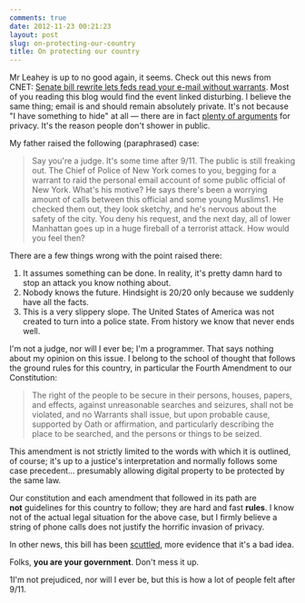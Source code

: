 ```yaml
---
comments: true
date: 2012-11-23 00:21:23
layout: post
slug: on-protecting-our-country
title: On protecting our country
---
```


Mr Leahey is up to no good again, it seems. Check out this news from CNET: [Senate bill rewrite lets feds read your e-mail without warrants](http://news.cnet.com/8301-13578_3-57552225-38/senate-bill-rewrite-lets-feds-read-your-e-mail-without-warrants/). Most of you reading this blog would find the event linked disturbing. I believe the same thing; email is and should remain absolutely private. It's not because "I have something to hide" at all — there are in fact [plenty of arguments](http://papers.ssrn.com/sol3/papers.cfm?abstract_id=998565&) for privacy. It's the reason people don't shower in public.

My father raised the following (paraphrased) case:

> Say you're a judge. It's some time after 9/11. The public is still freaking out. The Chief of Police of New York comes to you, begging for a warrant to raid the personal email account of some public official of New York. What's his motive? He says there's been a worrying amount of calls between this official and some young Muslims1. He checked them out, they look sketchy, and he's nervous about the safety of the city. You deny his request, and the next day, all of lower Manhattan goes up in a huge fireball of a terrorist attack. How would you feel then?

There are a few things wrong with the point raised there:

  1. It assumes something can be done. In reality, it's pretty damn hard to stop an attack you know nothing about.	
  2. Nobody knows the future. Hindsight is 20/20 only because we suddenly have all the facts.
  3. This is a very slippery slope. The United States of America was not created to turn into a police state. From history we know that never ends well.

I'm not a judge, nor will I ever be; I'm a programmer. That says nothing about my opinion on this issue. I belong to the school of thought that follows the ground rules for this country, in particular the Fourth Amendment to our Constitution:

> The right of the people to be secure in their persons, houses, papers, and effects, against unreasonable searches and seizures, shall not be violated, and no Warrants shall issue, but upon probable cause, supported by Oath or affirmation, and particularly describing the place to be searched, and the persons or things to be seized.

This amendment is not strictly limited to the words with which it is outlined, of course; it's up to a justice's interpretation and normally follows some case precedent... presumably allowing digital property to be protected by the same law.

Our constitution and each amendment that followed in its path are **not** guidelines for this country to follow; they are hard and fast **rules**. I know not of the actual legal situation for the above case, but I firmly believe a string of phone calls does not justify the horrific invasion of privacy.

In other news, this bill has been [scuttled](http://news.cnet.com/8301-13578_3-57552687-38/leahy-scuttles-his-warrantless-e-mail-surveillance-bill/), more evidence that it's a bad idea.

Folks, **you are your government**. Don't mess it up.

1I'm not prejudiced, nor will I ever be, but this is how a lot of people felt after 9/11.
